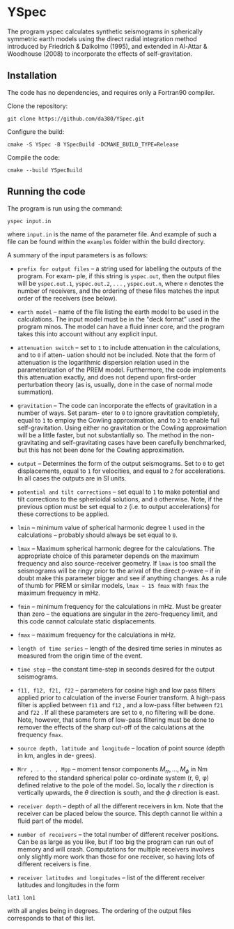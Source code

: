 # YSpec

The program yspec calculates synthetic seismograms in spherically symmetric earth models using the
direct radial integration method introduced by Friedrich & Dalkolmo (1995), and extended in Al-Attar
& Woodhouse (2008) to incorporate the effects of self-gravitation.

## Installation

The code has no dependencies, and requires only a Fortran90 compiler. 

Clone the repository:

`git clone https://github.com/da380/YSpec.git`

Configure the build:

`cmake -S YSpec -B YSpecBuild -DCMAKE_BUILD_TYPE=Release`

Compile the code:

`cmake --build YSpecBuild`

## Running the code


The program is run using the command:

`yspec input.in`

where `input.in` is the name of the parameter file. And example of such a file can be found within the `examples` folder within the build directory. 


A summary of the input parameters is as follows:

-  `prefix for output files` – a string used for labelling the outputs of the program. For exam-
ple, if this string is `yspec.out`, then the output files will be `yspec.out.1`, `yspec.out.2`, . . . ,
`yspec.out.n`, where `n` denotes the number of receivers, and the ordering of these files matches the
input order of the receivers (see below).


- `earth model` – name of the file listing the earth model to be used in the calculations. The input
model must be in the "deck format" used in the program minos. The model can have a fluid inner
core, and the program takes this into account without any explicit input.

- `attenuation switch` – set to `1` to include attenuation in the calculations, and to `0` if atten-
uation should not be included. Note that the form of attenuation is the logarithmic dispersion
relation used in the parameterization of the PREM model. Furthermore, the code implements this
attenuation exactly, and does not depend upon first-order perturbation theory (as is, usually, done
in the case of normal mode summation).

- `gravitation` – The code can incorporate the effects of gravitation in a number of ways. Set param-
eter to `0` to ignore gravitation completely, equal to `1` to employ the Cowling approximation,
and to `2`  to enable full self-gravitation. Using either no gravitation or the Cowling approximation
will be a little faster, but not substantially so. The method in the non-gravitating and self-gravitating
cases have been carefully benchmarked, but this has not been done for the Cowling approximation.

- `output` – Determines the form of the output seismograms. Set to `0` to get displacements, equal
to `1` for velocities, and equal to `2` for accelerations. In all cases the outputs are in SI units.

- `potential and tilt corrections` – set equal to `1` to make potential and tilt corrections to the
spherioidal solutions, and `0` otherwise. Note, if the previous option must be set equal to `2` (i.e.
to output accelerations) for these corrections to be applied.

- `lmin` – minimum value of spherical harmonic degree `l` used in the calculations – probably should
always be set equal to `0`.

- `lmax` – Maximum spherical harmonic degree for the calculations. The appropriate choice of this
parameter depends on the maximum frequency and also source-receiver geometry. If `lmax` is too
small the seismograms will be ringy prior to the arival of the direct p-wave – if in doubt make this
parameter bigger and see if anything changes. As a rule of thumb for PREM or similar models, `lmax ~ 15 fmax`
with `fmax` the maximum frequency in mHz.

- `fmin` – minimum frequency for the calculations in mHz. Must be greater than zero – the equations
are singular in the zero-frequency limit, and this code cannot calculate static displacements.

- `fmax` – maximum frequency for the calculations in mHz.

- `length of time series` – length of the desired time series in minutes as measured from the origin
time of the event.

- `time step` – the constant time-step in seconds desired for the output seismograms.
  
- `f11, f12, f21, f22` – parameters for cosine high and low pass filters applied prior to calculation
of the inverse Fourier transform. A high-pass filter is applied between `f11` and `f12` , and a low-pass
filter between `f21` and `f22` . If all these parameters are set to `0`, no filtering will be done.
Note, however, that some form of low-pass filtering must be done to remover the effects of the sharp
cut-off of the calculations at the frequency `fmax`.

- `source depth, latitude and longitude` – location of point source (depth in km, angles in de-
grees).

- `Mrr , . . . , Mpp` – moment tensor components $M_{rr} , . . . , M_{\phi}$ in Nm refered to the standard spherical
polar co-ordinate system (r, θ, φ) defined relative to the pole of the model. So, locally the $r$ direction
is vertically upwards, the $\theta$ direction is south, and the $\phi$ direction is east.

- `receiver depth` – depth of all the different receivers in km. Note that the receiver can be placed
below the source. This depth cannot lie within a fluid part of the model.

- `number of receivers` – the total number of different receiver positions. Can be as large as you
like, but if too big the program can run out of memory and will crash. Computations for multiple
receivers involves only slightly more work than those for one receiver, so having lots of different
receivers is fine.

- `receiver latitudes and longitudes` – list of the different receiver latitudes and longitudes in
the form

`lat1 lon1`

with all angles being in degrees. The ordering of the output files corresponds to that of this list.
